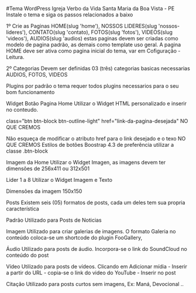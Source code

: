 #Tema WordPress Igreja Verbo da Vida Santa Maria da Boa Vista - PE  
 Instale o tema e siga os passos relacionados a baixo

1º Crie as Paginas
HOME(slug 'home'), NOSSOS LIDERES(slug 'nossos-lideres'), CONTATO(slug 'contato), FOTOS(slug 'fotos'), VIDEOS(slug 'videos'), AUDIOS(slug 'audios) estas paginas devem ser criadas como modelo de pagina padrão, as demais como template uso geral. A pagina  HOME deve ser ativa como pagina inicial do tema, var em Cofiguração - Leitura.
  
2º Categorias
Devem ser definidas 03 (três) categorias basicas necessarias
AUDIOS, FOTOS, VIDEOS
  
Plugins
por padrão o tema requer todos plugins necessarios para o seu bom funcionamento
  
Widget
Botão Pagina Home
Utilizar o Widget HTML personalizado e inserir no conteudo.

 class="btn btn-block btn-outline-light" href="link-da-pagina-desejada" NO QUE CREMOS

Não esqueça de modificar o atributo href para o link desejado e o texo NO QUE CREMOS 
Estilos de botões Boostrap 4.3 de preferência utilizar a classe .btn-block

Imagem da Home
Utilizar o Widget Imagen, as imagens devem ter dimensões de 256x411 ou 312x501

Lider 1 a 8
Utilizar o Widget Imagem e Texto

Dimensões da imagem 150x150

Posts
Existem seis (05) formatos de posts, cada um deles tem sua propria característica

Padrão
Utilizado para Posts de Noticias

Imagem
Utilizado para criar galerias de imagens. O formato Galeria no conteúdo coloca-se um shortcode do plugin FooGallery,

Áudio
Utilizado para posts de áudio. Incorpora-se o link do SoundCloud no conteúdo do post

Vídeo
Utilizado para posts de vídeos. Clicando em Adicionar mídia - Inserir a partir do URL - copia-se o link do video do YouTube - Inserir no post

Citação
Utilizado para posts curtos sem imagens, Ex: Maná, Devocional ..
